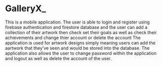 # GalleryX_
This is a mobile application. 
The user is able to login and register using firebase authentication and firestore database and the user can add a collection of their artwork then check set their goals as well as check their achievements and change thier account or delete the account
The application is used for artwork designs simply meaning users can add the aartwork that they've seen and would be stored into the database.
The application also allows the user to change password within the application and logout as well as delete the account of the user.
